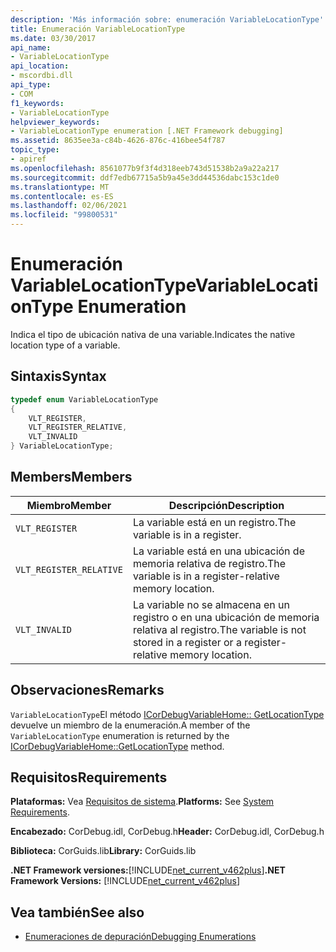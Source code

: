 ```yaml
---
description: 'Más información sobre: enumeración VariableLocationType'
title: Enumeración VariableLocationType
ms.date: 03/30/2017
api_name:
- VariableLocationType
api_location:
- mscordbi.dll
api_type:
- COM
f1_keywords:
- VariableLocationType
helpviewer_keywords:
- VariableLocationType enumeration [.NET Framework debugging]
ms.assetid: 8635ee3a-c84b-4626-876c-416bee54f787
topic_type:
- apiref
ms.openlocfilehash: 8561077b9f3f4d318eeb743d51538b2a9a22a217
ms.sourcegitcommit: ddf7edb67715a5b9a45e3dd44536dabc153c1de0
ms.translationtype: MT
ms.contentlocale: es-ES
ms.lasthandoff: 02/06/2021
ms.locfileid: "99800531"
---
```

# <a name="variablelocationtype-enumeration"></a><span data-ttu-id="ba0f5-103">Enumeración VariableLocationType</span><span class="sxs-lookup"><span data-stu-id="ba0f5-103">VariableLocationType Enumeration</span></span>

<span data-ttu-id="ba0f5-104">Indica el tipo de ubicación nativa de una variable.</span><span class="sxs-lookup"><span data-stu-id="ba0f5-104">Indicates the native location type of a variable.</span></span>  
  
## <a name="syntax"></a><span data-ttu-id="ba0f5-105">Sintaxis</span><span class="sxs-lookup"><span data-stu-id="ba0f5-105">Syntax</span></span>  
  
```cpp  
typedef enum VariableLocationType  
{  
    VLT_REGISTER,
    VLT_REGISTER_RELATIVE,
    VLT_INVALID  
} VariableLocationType;  
```  
  
## <a name="members"></a><span data-ttu-id="ba0f5-106">Members</span><span class="sxs-lookup"><span data-stu-id="ba0f5-106">Members</span></span>  
  
|<span data-ttu-id="ba0f5-107">Miembro</span><span class="sxs-lookup"><span data-stu-id="ba0f5-107">Member</span></span>|<span data-ttu-id="ba0f5-108">Descripción</span><span class="sxs-lookup"><span data-stu-id="ba0f5-108">Description</span></span>|  
|------------|-----------------|  
|`VLT_REGISTER`|<span data-ttu-id="ba0f5-109">La variable está en un registro.</span><span class="sxs-lookup"><span data-stu-id="ba0f5-109">The variable is in a register.</span></span>|  
|`VLT_REGISTER_RELATIVE`|<span data-ttu-id="ba0f5-110">La variable está en una ubicación de memoria relativa de registro.</span><span class="sxs-lookup"><span data-stu-id="ba0f5-110">The variable is in a register-relative memory location.</span></span>|  
|`VLT_INVALID`|<span data-ttu-id="ba0f5-111">La variable no se almacena en un registro o en una ubicación de memoria relativa al registro.</span><span class="sxs-lookup"><span data-stu-id="ba0f5-111">The variable is not stored in a register or a register-relative memory location.</span></span>|  
  
## <a name="remarks"></a><span data-ttu-id="ba0f5-112">Observaciones</span><span class="sxs-lookup"><span data-stu-id="ba0f5-112">Remarks</span></span>  

 <span data-ttu-id="ba0f5-113">`VariableLocationType`El método [ICorDebugVariableHome:: GetLocationType](icordebugvariablehome-getlocationtype-method.md) devuelve un miembro de la enumeración.</span><span class="sxs-lookup"><span data-stu-id="ba0f5-113">A member of the `VariableLocationType` enumeration is returned by the [ICorDebugVariableHome::GetLocationType](icordebugvariablehome-getlocationtype-method.md) method.</span></span>  
  
## <a name="requirements"></a><span data-ttu-id="ba0f5-114">Requisitos</span><span class="sxs-lookup"><span data-stu-id="ba0f5-114">Requirements</span></span>  

 <span data-ttu-id="ba0f5-115">**Plataformas:** Vea [Requisitos de sistema](../../get-started/system-requirements.md).</span><span class="sxs-lookup"><span data-stu-id="ba0f5-115">**Platforms:** See [System Requirements](../../get-started/system-requirements.md).</span></span>  
  
 <span data-ttu-id="ba0f5-116">**Encabezado:** CorDebug.idl, CorDebug.h</span><span class="sxs-lookup"><span data-stu-id="ba0f5-116">**Header:** CorDebug.idl, CorDebug.h</span></span>  
  
 <span data-ttu-id="ba0f5-117">**Biblioteca:** CorGuids.lib</span><span class="sxs-lookup"><span data-stu-id="ba0f5-117">**Library:** CorGuids.lib</span></span>  
  
 <span data-ttu-id="ba0f5-118">**.NET Framework versiones:**[!INCLUDE[net_current_v462plus](../../../../includes/net-current-v462plus-md.md)]</span><span class="sxs-lookup"><span data-stu-id="ba0f5-118">**.NET Framework Versions:** [!INCLUDE[net_current_v462plus](../../../../includes/net-current-v462plus-md.md)]</span></span>  
  
## <a name="see-also"></a><span data-ttu-id="ba0f5-119">Vea también</span><span class="sxs-lookup"><span data-stu-id="ba0f5-119">See also</span></span>

- [<span data-ttu-id="ba0f5-120">Enumeraciones de depuración</span><span class="sxs-lookup"><span data-stu-id="ba0f5-120">Debugging Enumerations</span></span>](debugging-enumerations.md)
